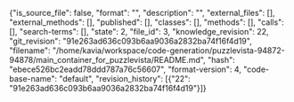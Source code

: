 {"is_source_file": false, "format": "", "description": "", "external_files": [], "external_methods": [], "published": [], "classes": [], "methods": [], "calls": [], "search-terms": [], "state": 2, "file_id": 3, "knowledge_revision": 22, "git_revision": "91e263ad636c093b6aa9036a2832ba74f16f4d19", "filename": "/home/kavia/workspace/code-generation/puzzlevista-94872-94878/main_container_for_puzzlevista/README.md", "hash": "ebece526bc2eadd78ddd787a76c56607", "format-version": 4, "code-base-name": "default", "revision_history": [{"22": "91e263ad636c093b6aa9036a2832ba74f16f4d19"}]}
